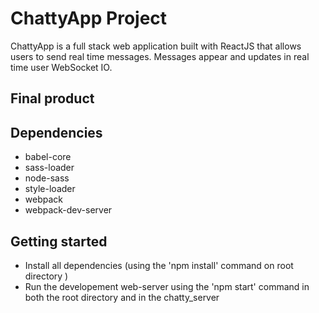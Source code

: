 # ChattyApp Project

ChattyApp is a full stack web application built with ReactJS that allows users to send real time messages. Messages appear and updates in real time user WebSocket IO.

## Final product



## Dependencies

- babel-core
- sass-loader
- node-sass
- style-loader
- webpack
- webpack-dev-server


## Getting started

- Install all dependencies (using the 'npm install' command on root directory )
- Run the developement web-server using the 'npm start' command in both the root directory and in the chatty_server